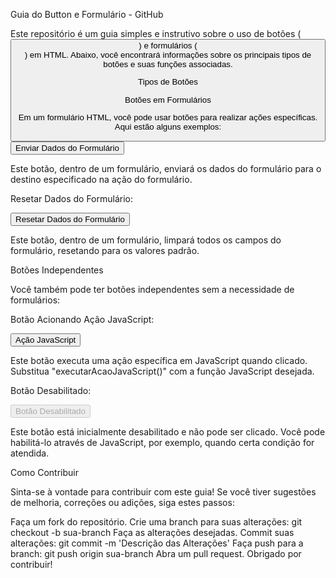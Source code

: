 
Guia do Button e Formulário - GitHub

Este repositório é um guia simples e instrutivo sobre o uso de botões (<button>) e formulários (<form>) em HTML. Abaixo, você encontrará informações sobre os principais tipos de botões e suas funções associadas.


Tipos de Botões

Botões em Formulários

Em um formulário HTML, você pode usar botões para realizar ações específicas. Aqui estão alguns exemplos:

<form action="" method="get">
    <button type="submit">Enviar Dados do Formulário</button>
</form>

Este botão, dentro de um formulário, enviará os dados do formulário para o destino especificado na ação do formulário.


Resetar Dados do Formulário:

<form action="" method="get">
    <button type="reset">Resetar Dados do Formulário</button>
</form>

Este botão, dentro de um formulário, limpará todos os campos do formulário, resetando para os valores padrão.


Botões Independentes

Você também pode ter botões independentes sem a necessidade de formulários:


Botão Acionando Ação JavaScript:

<button type="button" onclick="executarAcaoJavaScript()">Ação JavaScript</button>

Este botão executa uma ação específica em JavaScript quando clicado. Substitua "executarAcaoJavaScript()" com a função JavaScript desejada.


Botão Desabilitado:

<button type="button" disabled>Botão Desabilitado</button>

Este botão está inicialmente desabilitado e não pode ser clicado. Você pode habilitá-lo através de JavaScript, por exemplo, quando certa condição for atendida.


Como Contribuir

Sinta-se à vontade para contribuir com este guia! Se você tiver sugestões de melhoria, correções ou adições, siga estes passos:

Faça um fork do repositório.
Crie uma branch para suas alterações: git checkout -b sua-branch
Faça as alterações desejadas.
Commit suas alterações: git commit -m 'Descrição das Alterações'
Faça push para a branch: git push origin sua-branch
Abra um pull request.
Obrigado por contribuir!